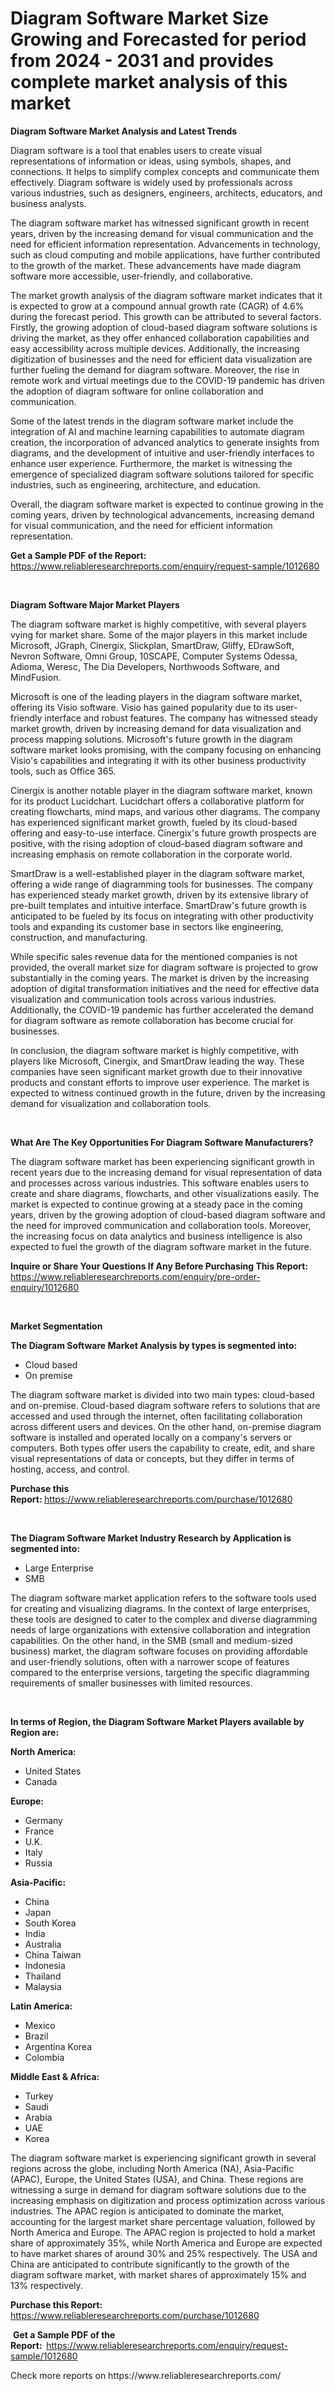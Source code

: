 <p><h1>Diagram Software Market Size Growing and Forecasted for period from 2024 - 2031 and provides complete market analysis of this market</h1></p><p><strong>Diagram Software Market Analysis and Latest Trends</strong></p>
<p><p>Diagram software is a tool that enables users to create visual representations of information or ideas, using symbols, shapes, and connections. It helps to simplify complex concepts and communicate them effectively. Diagram software is widely used by professionals across various industries, such as designers, engineers, architects, educators, and business analysts.</p><p>The diagram software market has witnessed significant growth in recent years, driven by the increasing demand for visual communication and the need for efficient information representation. Advancements in technology, such as cloud computing and mobile applications, have further contributed to the growth of the market. These advancements have made diagram software more accessible, user-friendly, and collaborative.</p><p>The market growth analysis of the diagram software market indicates that it is expected to grow at a compound annual growth rate (CAGR) of 4.6% during the forecast period. This growth can be attributed to several factors. Firstly, the growing adoption of cloud-based diagram software solutions is driving the market, as they offer enhanced collaboration capabilities and easy accessibility across multiple devices. Additionally, the increasing digitization of businesses and the need for efficient data visualization are further fueling the demand for diagram software. Moreover, the rise in remote work and virtual meetings due to the COVID-19 pandemic has driven the adoption of diagram software for online collaboration and communication.</p><p>Some of the latest trends in the diagram software market include the integration of AI and machine learning capabilities to automate diagram creation, the incorporation of advanced analytics to generate insights from diagrams, and the development of intuitive and user-friendly interfaces to enhance user experience. Furthermore, the market is witnessing the emergence of specialized diagram software solutions tailored for specific industries, such as engineering, architecture, and education.</p><p>Overall, the diagram software market is expected to continue growing in the coming years, driven by technological advancements, increasing demand for visual communication, and the need for efficient information representation.</p></p>
<p><strong>Get a Sample PDF of the Report:&nbsp;</strong> <a href="https://www.reliableresearchreports.com/enquiry/request-sample/1012680">https://www.reliableresearchreports.com/enquiry/request-sample/1012680</a></p>
<p>&nbsp;</p>
<p><strong>Diagram Software Major Market Players</strong></p>
<p><p>The diagram software market is highly competitive, with several players vying for market share. Some of the major players in this market include Microsoft, JGraph, Cinergix, Slickplan, SmartDraw, Gliffy, EDrawSoft, Nevron Software, Omni Group, 10SCAPE, Computer Systems Odessa, Adioma, Weresc, The Dia Developers, Northwoods Software, and MindFusion.</p><p>Microsoft is one of the leading players in the diagram software market, offering its Visio software. Visio has gained popularity due to its user-friendly interface and robust features. The company has witnessed steady market growth, driven by increasing demand for data visualization and process mapping solutions. Microsoft's future growth in the diagram software market looks promising, with the company focusing on enhancing Visio's capabilities and integrating it with its other business productivity tools, such as Office 365.</p><p>Cinergix is another notable player in the diagram software market, known for its product Lucidchart. Lucidchart offers a collaborative platform for creating flowcharts, mind maps, and various other diagrams. The company has experienced significant market growth, fueled by its cloud-based offering and easy-to-use interface. Cinergix's future growth prospects are positive, with the rising adoption of cloud-based diagram software and increasing emphasis on remote collaboration in the corporate world.</p><p>SmartDraw is a well-established player in the diagram software market, offering a wide range of diagramming tools for businesses. The company has experienced steady market growth, driven by its extensive library of pre-built templates and intuitive interface. SmartDraw's future growth is anticipated to be fueled by its focus on integrating with other productivity tools and expanding its customer base in sectors like engineering, construction, and manufacturing.</p><p>While specific sales revenue data for the mentioned companies is not provided, the overall market size for diagram software is projected to grow substantially in the coming years. The market is driven by the increasing adoption of digital transformation initiatives and the need for effective data visualization and communication tools across various industries. Additionally, the COVID-19 pandemic has further accelerated the demand for diagram software as remote collaboration has become crucial for businesses.</p><p>In conclusion, the diagram software market is highly competitive, with players like Microsoft, Cinergix, and SmartDraw leading the way. These companies have seen significant market growth due to their innovative products and constant efforts to improve user experience. The market is expected to witness continued growth in the future, driven by the increasing demand for visualization and collaboration tools.</p></p>
<p>&nbsp;</p>
<p><strong>What Are The Key Opportunities For Diagram Software Manufacturers?</strong></p>
<p><p>The diagram software market has been experiencing significant growth in recent years due to the increasing demand for visual representation of data and processes across various industries. This software enables users to create and share diagrams, flowcharts, and other visualizations easily. The market is expected to continue growing at a steady pace in the coming years, driven by the growing adoption of cloud-based diagram software and the need for improved communication and collaboration tools. Moreover, the increasing focus on data analytics and business intelligence is also expected to fuel the growth of the diagram software market in the future.</p></p>
<p><strong>Inquire or Share Your Questions If Any Before Purchasing This Report:</strong> <a href="https://www.reliableresearchreports.com/enquiry/pre-order-enquiry/1012680">https://www.reliableresearchreports.com/enquiry/pre-order-enquiry/1012680</a></p>
<p>&nbsp;</p>
<p><strong>Market Segmentation</strong></p>
<p><strong>The Diagram Software Market Analysis by types is segmented into:</strong></p>
<p><ul><li>Cloud based</li><li>On premise</li></ul></p>
<p><p>The diagram software market is divided into two main types: cloud-based and on-premise. Cloud-based diagram software refers to solutions that are accessed and used through the internet, often facilitating collaboration across different users and devices. On the other hand, on-premise diagram software is installed and operated locally on a company's servers or computers. Both types offer users the capability to create, edit, and share visual representations of data or concepts, but they differ in terms of hosting, access, and control.</p></p>
<p><strong>Purchase this Report:&nbsp;</strong><a href="https://www.reliableresearchreports.com/purchase/1012680">https://www.reliableresearchreports.com/purchase/1012680</a></p>
<p>&nbsp;</p>
<p><strong>The Diagram Software Market Industry Research by Application is segmented into:</strong></p>
<p><ul><li>Large Enterprise</li><li>SMB</li></ul></p>
<p><p>The diagram software market application refers to the software tools used for creating and visualizing diagrams. In the context of large enterprises, these tools are designed to cater to the complex and diverse diagramming needs of large organizations with extensive collaboration and integration capabilities. On the other hand, in the SMB (small and medium-sized business) market, the diagram software focuses on providing affordable and user-friendly solutions, often with a narrower scope of features compared to the enterprise versions, targeting the specific diagramming requirements of smaller businesses with limited resources.</p></p>
<p>&nbsp;</p>
<p><strong>In terms of Region, the Diagram Software Market Players available by Region are:</strong></p>
<p>
    <p> <strong> North America: </strong>
        <ul>
            <li>United States</li>
            <li>Canada</li>
        </ul>
        </p> 
    <p> <strong> Europe: </strong>
        <ul>
            <li>Germany</li>
            <li>France</li>
            <li>U.K.</li>
            <li>Italy</li>
            <li>Russia</li>
        </ul>
        </p> 
    <p> <strong> Asia-Pacific: </strong>
        <ul>
            <li>China</li>
            <li>Japan</li>
            <li>South Korea</li>
            <li>India</li>
            <li>Australia</li>
            <li>China Taiwan</li>
            <li>Indonesia</li>
            <li>Thailand</li>
            <li>Malaysia</li>
        </ul>
        </p> 
    <p> <strong> Latin America: </strong>
        <ul>
            <li>Mexico</li>
            <li>Brazil</li>
            <li>Argentina Korea</li>
            <li>Colombia</li>
        </ul>
        </p> 
    <p> <strong> Middle East & Africa: </strong>
        <ul>
            <li>Turkey</li>
            <li>Saudi</li>
            <li>Arabia</li>
            <li>UAE</li>
            <li>Korea</li>
        </ul>
    </p>
    </p>
<p><p>The diagram software market is experiencing significant growth in several regions across the globe, including North America (NA), Asia-Pacific (APAC), Europe, the United States (USA), and China. These regions are witnessing a surge in demand for diagram software solutions due to the increasing emphasis on digitization and process optimization across various industries. The APAC region is anticipated to dominate the market, accounting for the largest market share percentage valuation, followed by North America and Europe. The APAC region is projected to hold a market share of approximately 35%, while North America and Europe are expected to have market shares of around 30% and 25% respectively. The USA and China are anticipated to contribute significantly to the growth of the diagram software market, with market shares of approximately 15% and 13% respectively.</p></p>
<p><strong>Purchase this Report: </strong><a href="https://www.reliableresearchreports.com/purchase/1012680">https://www.reliableresearchreports.com/purchase/1012680</a></p>
<p>&nbsp;<strong>Get a Sample PDF of the Report:&nbsp;&nbsp;</strong><a href="https://www.reliableresearchreports.com/enquiry/request-sample/1012680">https://www.reliableresearchreports.com/enquiry/request-sample/1012680</a></p>
<p><strong></strong></p>
<p>Check more reports on https://www.reliableresearchreports.com/</p>